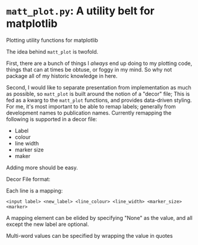 `matt_plot.py`: A utility belt for matplotlib
=========

Plotting utility functions for matplotlib

The idea behind `matt_plot` is twofold. 

First, there are a bunch of things I *always* end up doing to my plotting
code, things that can at times be obtuse, or foggy in my mind. So why not
package all of my historic knowledge in here. 

Second, I would like to separate presentation from implementation as much
as possible, so `matt_plot` is built around the notion of a "decor" file;
This is fed as a kwarg to the `matt_plot` functions, and provides data-driven
styling. For me, it's most important to be able to remap labels; generally
from development names to publication names. Currently remapping the
following is supported in a decor file: 

- Label
- colour
- line width
- marker size
- maker

Adding more should be easy. 

Decor File format: 

Each line is a mapping: 
    
    <input label> <new_label> <line_colour> <line_width> <marker_size> <marker> 

A mapping element can be elided by specifying "None" as the value, and all 
except the new label are optional. 

Multi-word values can be specified by wrapping the value in quotes

